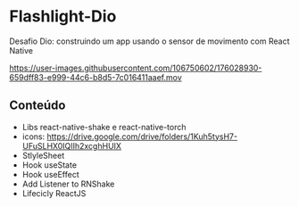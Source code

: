# Flashlight-Dio

Desafio Dio: construindo um app usando o sensor de movimento com React Native

https://user-images.githubusercontent.com/106750602/176028930-659dff83-e999-44c6-b8d5-7c016411aaef.mov

## Conteúdo

- Libs react-native-shake e react-native-torch
- icons: https://drive.google.com/drive/folders/1Kuh5tysH7-UFuSLHX0IQIIh2xcghHUIX
- StlyleSheet
- Hook useState
- Hook useEffect
- Add Listener to RNShake
- Lifecicly ReactJS

